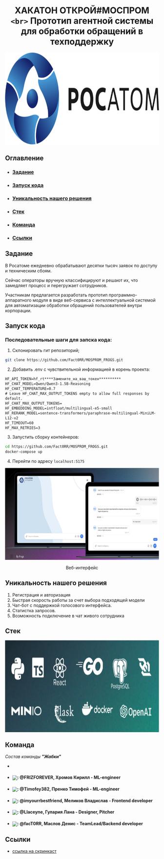 <div align="center">

# ХАКАТОН ОТКРОЙ#МОСПРОМ `<br>` Прототип агентной системы для обработки обращений в техподдержку

<img height="300" alt="logo" src="assets/logo.png">

</div>

## Оглавление
- ### [Задание](#1)
- ### [Запуск кода](#2)
- ### [Уникальность нашего решения](#3)
- ### [Стек](#4)
- ### [Команда](#5)
- ### [Ссылки](#6)

## <a name="1"> Задание </a>

В Росатоме ежедневно обрабатывают десятки тысяч заявок по доступу и техническим сбоям.

Сейчас операторы вручную классифицируют и решают их, что замедляет процесс и перегружает сотрудников.

Участникам предлагается разработать прототип программно-аппаратного модуля в виде веб-сервиса с интеллектуальной системой для автоматизации обработки обращений пользователей внутри корпорации.

## <a name="2">Запуск кода </a>

### Последовательные шаги для запска кода:

1. Склонировать гит репозиторий;

```Bash
git clone https://github.com/Fact0RR/MOSPROM_FROGS.git
```

2. Добавить .env c чувствительной информацией в корень проекта:

```.env
HF_API_TOKEN=hf_rt****Замените_на_ваш_токен**********
HF_CHAT_MODEL=Qwen/Qwen3-1.5B-Reasoning
HF_CHAT_TEMPERATURE=0.7
# Leave HF_CHAT_MAX_OUTPUT_TOKENS empty to allow full responses by default.
HF_CHAT_MAX_OUTPUT_TOKENS=
HF_EMBEDDING_MODEL=intfloat/multilingual-e5-small
HF_RERANK_MODEL=sentence-transformers/paraphrase-multilingual-MiniLM-L12-v2
HF_TIMEOUT=60
HF_MAX_RETRIES=3
```
3. Запустить сборку контейнеров:

```Bash
cd https://github.com/Fact0RR/MOSPROM_FROGS.git
docker-compose up
```

4. Перейти по адресу ``localhost:5175``

<div align="center">

<img height="300" alt="logo" src="assets/web.jpg">

Веб-интерфейс

</div>

## <a name="3">Уникальность нашего решения </a>

1. Регистрация и авторизация
2. Быстрая скорость работы за счет выбора подходящей модели
3. Чат-бот с поддержкой голосового интерфейса.
4. Статистка запросов.
5. Возможность подключение в чат живого сотрудника

## <a name="4">Стек </a>


<img height="300" alt="logo" src="assets/stack.jpg" style="display: block; margin: 0 auto;">


</div>

## <a name="5">Команда </a>

*Состав команды **"Жабки"***

- 
- <h4><img align="center" height="25" src="https://user-images.githubusercontent.com/51875349/198863127-837491f2-b57f-4c75-9840-6a4b01236c7a.png">: @FRIZFOREVER, Хромов Кирилл - ML-engineer</h3>
- <h4><img align="center" height="25" src="https://user-images.githubusercontent.com/51875349/198863127-837491f2-b57f-4c75-9840-6a4b01236c7a.png">: @Timofey382, Пренко Тимофей - ML-engineer</h3>
- <h4><img align="center" height="25" src="https://user-images.githubusercontent.com/51875349/198863127-837491f2-b57f-4c75-9840-6a4b01236c7a.png">: @imyourrbestfriend,  Меликов Владислав - Frontend developer</h3>
- <h4><img align="center" height="25" src="https://user-images.githubusercontent.com/51875349/198863127-837491f2-b57f-4c75-9840-6a4b01236c7a.png">: @Llaceyne, Гулария Лана - Designer, Pitcher</h3>
- <h4><img align="center" height="25" src="https://user-images.githubusercontent.com/51875349/198863127-837491f2-b57f-4c75-9840-6a4b01236c7a.png">: @facT0RR, Маслов Денис - TeamLead/Backend developer</h3>

## <a name="6">Ссылки </a>

- [ссылка на скринкаст](https://drive.google.com/drive/folders/1AV1OihR0tMgg06eclJ7MylKVASHN3H-E)&nbsp;
